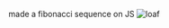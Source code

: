 made a fibonacci sequence on JS
![loaf](https://media1.tenor.com/m/FJY_m_065P0AAAAC/miss-circle-fpe.gif)
